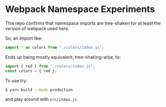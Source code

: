 Webpack Namespace Experiments
=============================

This repo confirms that namespace imports are tree-shaken for at least the version of webpack used here.

So, an import like:

```js
import * as colors from "./colors/index.js";
```

Ends up being mostly equivalent, tree-shaking-wise, to:

```js
import { red } from "./colors/index.js";
const colors = { red };
```

To use try:

```sh
$ yarn build --mode production
```

and play around with `src/index.js`.
